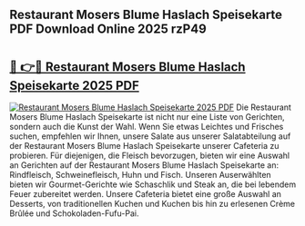 ## Restaurant Mosers Blume Haslach Speisekarte PDF Download Online 2025 rzP49

# <h2><a href="http://gcb99r.nevu.top/?p=Restaurant+Mosers+Blume+Haslach+Speisekarte">🔗 👉🔴 Restaurant Mosers Blume Haslach Speisekarte 2025 PDF</a></h2>

[![Restaurant Mosers Blume Haslach Speisekarte 2025 PDF](https://i.imgur.com/dBaPXMq.png)](http://gcb99r.nevu.top/?p=Restaurant+Mosers+Blume+Haslach+Speisekarte)
Die Restaurant Mosers Blume Haslach Speisekarte ist nicht nur eine Liste von Gerichten, sondern auch die Kunst der Wahl. Wenn Sie etwas Leichtes und Frisches suchen, empfehlen wir Ihnen, unsere Salate aus unserer Salatabteilung auf der Restaurant Mosers Blume Haslach Speisekarte unserer Cafeteria zu probieren. Für diejenigen, die Fleisch bevorzugen, bieten wir eine Auswahl an Gerichten auf der Restaurant Mosers Blume Haslach Speisekarte an: Rindfleisch, Schweinefleisch, Huhn und Fisch. Unseren Auserwählten bieten wir Gourmet-Gerichte wie Schaschlik und Steak an, die bei lebendem Feuer zubereitet werden. Unsere Cafeteria bietet eine große Auswahl an Desserts, von traditionellen Kuchen und Kuchen bis hin zu erlesenen Crème Brûlée und Schokoladen-Fufu-Pai.
